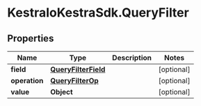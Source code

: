 # KestraIoKestraSdk.QueryFilter

## Properties

Name | Type | Description | Notes
------------ | ------------- | ------------- | -------------
**field** | [**QueryFilterField**](QueryFilterField.md) |  | [optional] 
**operation** | [**QueryFilterOp**](QueryFilterOp.md) |  | [optional] 
**value** | **Object** |  | [optional] 


